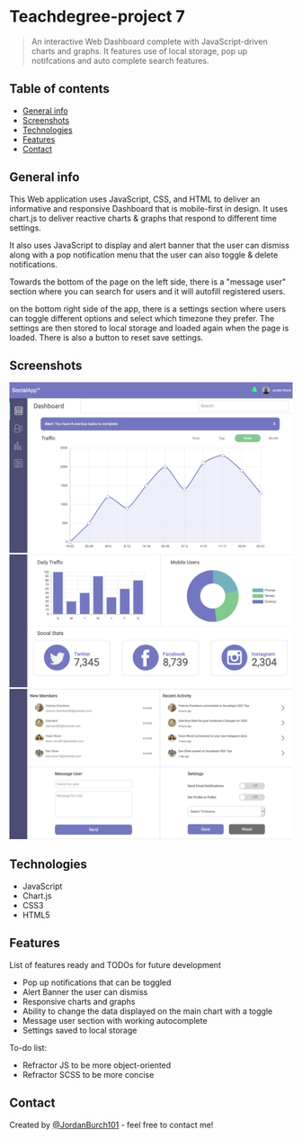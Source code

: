 # Teachdegree-project 7
> An interactive Web Dashboard complete with JavaScript-driven charts and graphs. It features use of local storage, pop up notifcations and auto complete search features.

## Table of contents
* [General info](#general-info)
* [Screenshots](#screenshots)
* [Technologies](#technologies)
* [Features](#features)
* [Contact](#contact)

## General info
This Web application uses JavaScript, CSS, and HTML to deliver an informative and responsive Dashboard that is mobile-first in design. It uses chart.js to deliver reactive charts & graphs that respond to different time settings.

It also uses JavaScript to display and alert banner that the user can dismiss along with a pop notification menu that the user can also toggle & delete notifications.

Towards the bottom of the page on the left side, there is a "message user" section where you can search for users and it will autofill registered users.

on the bottom right side of the app, there is a settings section where users can toggle different options and select which timezone they prefer. The settings are then stored to local storage and loaded again when the page is loaded. There is also a button to reset save settings.

## Screenshots
![Example screenshot](images/Screenshot1.png)
![Example screenshot](images/Screenshot2.png)
![Example screenshot](images/Screenshot3.png)

## Technologies
* JavaScript
* Chart.js
* CSS3
* HTML5

## Features
List of features ready and TODOs for future development
* Pop up notifications that can be toggled
* Alert Banner the user can dismiss
* Responsive charts and graphs 
* Ability to change the data displayed on the main chart with a toggle
* Message user section with working autocomplete
* Settings saved to local storage

To-do list:
* Refractor JS to be more object-oriented
* Refractor SCSS to be more concise

## Contact
Created by [@JordanBurch101](https://github.com/Jordanburch101) - feel free to contact me!